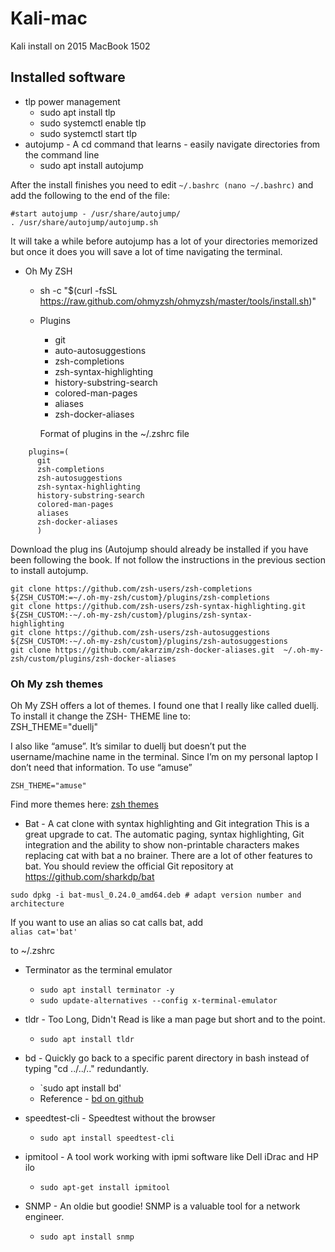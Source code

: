 # Kali-mac
Kali install on 2015 MacBook 1502

## Installed software
* tlp power management
    - sudo apt install tlp
    - sudo systemctl enable tlp
    - sudo systemctl start tlp
* autojump - A cd command that learns - easily navigate directories from the command line
  - sudo apt install autojump

After the install finishes you need to edit `~/.bashrc (nano ~/.bashrc)` and add the following to the end of the
file:
```
#start autojump - /usr/share/autojump/
. /usr/share/autojump/autojump.sh
```

It will take a while before autojump has a lot of your directories memorized but once it does you will save a lot
of time navigating the terminal.

* Oh My ZSH
  - sh -c "$(curl -fsSL https://raw.github.com/ohmyzsh/ohmyzsh/master/tools/install.sh)"
  - Plugins
      - git
      - auto-autosuggestions
      - zsh-completions
      - zsh-syntax-highlighting
      - history-substring-search
      - colored-man-pages
      - aliases
      - zsh-docker-aliases
   
    Format of plugins in the ~/.zshrc file
```
    plugins=(
      git
      zsh-completions
      zsh-autosuggestions
      zsh-syntax-highlighting
      history-substring-search
      colored-man-pages
      aliases
      zsh-docker-aliases
      )
```
Download the plug ins (Autojump should already be installed if you have been following the book. If not
follow the instructions in the previous section to install autojump.
```
git clone https://github.com/zsh-users/zsh-completions ${ZSH_CUSTOM:=~/.oh-my-zsh/custom}/plugins/zsh-completions
git clone https://github.com/zsh-users/zsh-syntax-highlighting.git ${ZSH_CUSTOM:-~/.oh-my-zsh/custom}/plugins/zsh-syntax-
highlighting
git clone https://github.com/zsh-users/zsh-autosuggestions ${ZSH_CUSTOM:-~/.oh-my-zsh/custom}/plugins/zsh-autosuggestions
git clone https://github.com/akarzim/zsh-docker-aliases.git  ~/.oh-my-zsh/custom/plugins/zsh-docker-aliases
```
### Oh My zsh themes
Oh My ZSH offers a lot of themes. I found one that I really like called duellj. To install it change the ZSH-
THEME line to:  
ZSH_THEME="duellj"  

I also like “amuse”. It’s similar to duellj but doesn’t put the username/machine name in the terminal. Since I’m
on my personal laptop I don’t need that information. To use “amuse”  

`ZSH_THEME="amuse"`

Find more themes here: [zsh themes](https://github.com/ohmyzsh/ohmyzsh/wiki/Themes)

* Bat - A cat clone with syntax highlighting and Git integration
This is a great upgrade to cat. The automatic paging, syntax highlighting, Git integration and the ability to show
non-printable characters makes replacing cat with bat a no brainer.
There are a lot of other features to bat. You should review the official Git repository at
https://github.com/sharkdp/bat

`sudo dpkg -i bat-musl_0.24.0_amd64.deb # adapt version number and architecture`

If you want to use an alias so cat calls bat, add  
`alias cat='bat'`

to ~/.zshrc

- Terminator as the terminal emulator
  - `sudo apt install terminator -y`
  - `sudo update-alternatives --config x-terminal-emulator`
 
- tldr - Too Long, Didn't Read is like a man page but short and to the point.
  - `sudo apt install tldr`
 
- bd - Quickly go back to a specific parent directory in bash instead of typing "cd ../../.." redundantly.
  - `sudo apt install bd'
  - Reference - [bd on github](https://github.com/vigneshwaranr/bd)  

- speedtest-cli - Speedtest without the browser
  - `sudo apt install speedtest-cli`
 
- ipmitool - A tool work working with ipmi software like Dell iDrac and HP ilo
  - `sudo apt-get install ipmitool`
 
- SNMP - An oldie but goodie! SNMP is a valuable tool for a network engineer.
  - `sudo apt install snmp`
